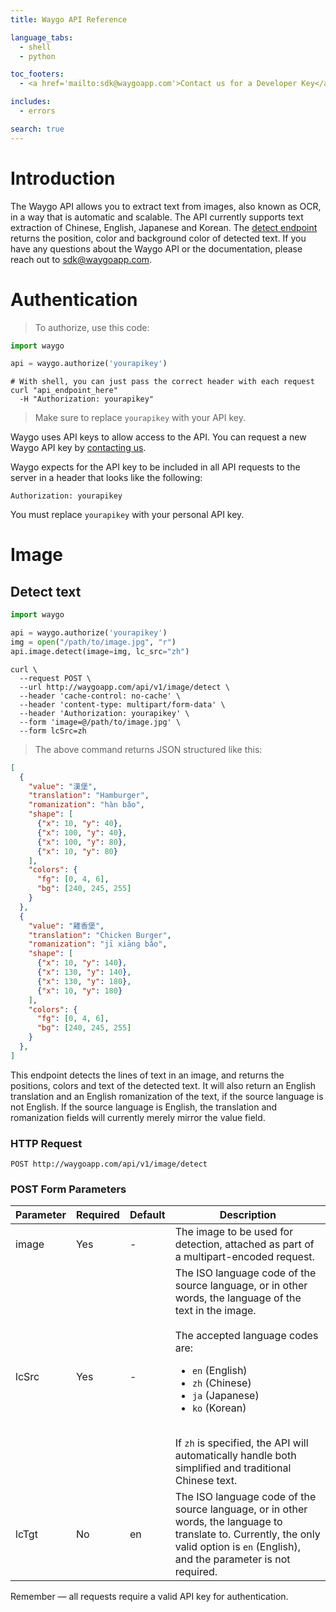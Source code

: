 ```yaml
---
title: Waygo API Reference

language_tabs:
  - shell
  - python

toc_footers:
  - <a href='mailto:sdk@waygoapp.com'>Contact us for a Developer Key</a>

includes:
  - errors

search: true
---
```


# Introduction

The Waygo API allows you to extract text from images, also known as OCR, in a way that is automatic and scalable. The API currently supports text extraction of Chinese, English, Japanese and Korean. The [detect endpoint](#detect-text) returns the position, color and background color of detected text. If you have any questions about the Waygo API or the documentation, please reach out to [sdk@waygoapp.com](mailto:sdk@waygoapp.com).

# Authentication

> To authorize, use this code:

```python
import waygo

api = waygo.authorize('yourapikey')
```

```shell
# With shell, you can just pass the correct header with each request
curl "api_endpoint_here"
  -H "Authorization: yourapikey"
```

> Make sure to replace `yourapikey` with your API key.

Waygo uses API keys to allow access to the API. You can request a new Waygo API key by [contacting us](mailto:sdk@waygoapp.com).

Waygo expects for the API key to be included in all API requests to the server in a header that looks like the following:

`Authorization: yourapikey`

<aside class="notice">
You must replace <code>yourapikey</code> with your personal API key.
</aside>

# Image

## Detect text

```python
import waygo

api = waygo.authorize('yourapikey')
img = open("/path/to/image.jpg", "r")
api.image.detect(image=img, lc_src="zh")
```

```shell
curl \
  --request POST \
  --url http://waygoapp.com/api/v1/image/detect \
  --header 'cache-control: no-cache' \
  --header 'content-type: multipart/form-data' \
  --header 'Authorization: yourapikey' \
  --form 'image=@/path/to/image.jpg' \
  --form lcSrc=zh
```

> The above command returns JSON structured like this:

```json
[
  {
    "value": "漢堡",
    "translation": "Hamburger",
    "romanization": "hàn bǎo",
    "shape": [
      {"x": 10, "y": 40}, 
      {"x": 100, "y": 40}, 
      {"x": 100, "y": 80},
      {"x": 10, "y": 80}
    ],
    "colors": {
      "fg": [0, 4, 6],
      "bg": [240, 245, 255]
    } 
  },
  {
    "value": "雞香堡",
    "translation": "Chicken Burger",
    "romanization": "jī xiāng bǎo",
    "shape": [
      {"x": 10, "y": 140}, 
      {"x": 130, "y": 140}, 
      {"x": 130, "y": 180},
      {"x": 10, "y": 180}
    ],
    "colors": {
      "fg": [0, 4, 6],
      "bg": [240, 245, 255]
    } 
  },
]
```

This endpoint detects the lines of text in an image, and returns the positions, colors and text of the detected text. It will also return an English translation and an English romanization of the text, if the source language is not English. If the source language is English, the translation and romanization fields will currently merely mirror the value field.

### HTTP Request

`POST http://waygoapp.com/api/v1/image/detect`

### POST Form Parameters

Parameter | Required | Default | Description
--------- | -------- | ------- | -----------
image     | Yes      | -       | The image to be used for detection, attached as part of a multipart-encoded request.
lcSrc     | Yes      | -       | The ISO language code of the source language, or in other words, the language of the text in the image. <br><br> The accepted language codes are: <ul><li>`en` (English)</li><li>`zh` (Chinese)</li><li>`ja` (Japanese)</li><li>`ko` (Korean)</li></ul><br>If `zh` is specified, the API will automatically handle both simplified and traditional Chinese text.
lcTgt     | No       | en       | The ISO language code of the source language, or in other words, the language to translate to. Currently, the only valid option is `en` (English), and the parameter is not required.


<aside class="success">
Remember — all requests require a valid API key for authentication.
</aside>
